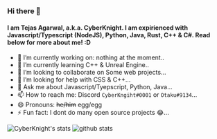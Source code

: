 ### Hi there 👋
#### I am Tejas Agarwal, a.k.a. CyberKnight. I am expirienced with Javascript/Typescript (NodeJS), Python, Java, Rust, C++ & C#. Read below for more about me! :D

- 🔭 I’m currently working on: nothing at the moment.. 
- 🌱 I’m currently learning C++ & Unreal Engine..
- 👯 I’m looking to collaborate on Some web projects...
- 🤔 I’m looking for help with CSS & C++...
- 💬 Ask me about Javascript/Tyepscript, Python, Java...
- 📫 How to reach me: Discord `CyberKngiht#0001` or `Otaku#9134`...
- 😄 Pronouns: ~~he/him~~ egg/egg
- ⚡ Fun fact: I dont do many open source projects 😂...

![CyberKnight's stats](https://github-readme-stats.vercel.app/api?username=CyberKnight007&show_icons=true&theme=radical)
![github stats](https://github-readme-stats.vercel.app/api/top-langs?username=CyberKnight007&count_private=true&show_icons=true&theme=radical)
